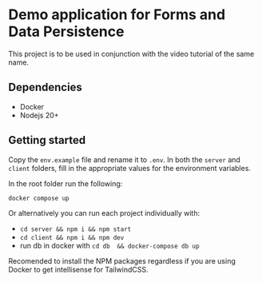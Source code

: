 # Demo application for Forms and Data Persistence

This project is to be used in conjunction with the video tutorial of the same name.

## Dependencies

- Docker
- Nodejs 20+


## Getting started

Copy the `env.example` file and rename it to `.env`. In both the `server` and `client` folders, fill in the appropriate values for the environment variables.

In the root folder run the following:

```
docker compose up
```

Or alternatively you can run each project individually with:
- `cd server && npm i && npm start`
- `cd client && npm i && npm dev`
- run db in docker with `cd db  && docker-compose db up`


Recomended to install the NPM packages regardless if you are using Docker to get intellisense for TailwindCSS.
